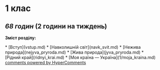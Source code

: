 <div id="hypercomments_widget" class="js-hypercomments-widget invisible"></div>

1 клас
=============================================
## <i>68 годин</i> (2 години на тиждень)

<p><b>Зміст розділу:</b></p>
* [Вступ](vstup.md)
* [Навколишній світ](navk_svit.md)
* [Нежива природа](nejyva_pryroda.md)
* [Жива природа](jyva_pryroda.md)
* [Рідний край](ridnyi_krai.md)
* [Моя країна — Україна](1/moja_kraina.md)

<div class="js-hypercomments-container">
<a href="http://hypercomments.com" class="hc-link" title="comments widget">comments powered by HyperComments</a>
</div>